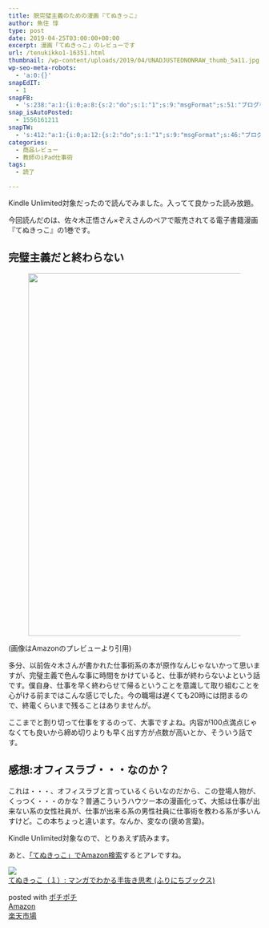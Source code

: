 ```yaml
---
title: 脱完璧主義のための漫画『てぬきっこ』
author: 魚住 惇
type: post
date: 2019-04-25T03:00:00+00:00
excerpt: 漫画「てぬきっこ」のレビューです
url: /tenukikko1-16351.html
thumbnail: /wp-content/uploads/2019/04/UNADJUSTEDNONRAW_thumb_5a11.jpg
wp-seo-meta-robots:
  - 'a:0:{}'
snapEdIT:
  - 1
snapFB:
  - 's:238:"a:1:{i:0;a:8:{s:2:"do";s:1:"1";s:9:"msgFormat";s:51:"ブログを更新しました！%TITLE% %SITENAME%";s:8:"postType";s:1:"A";s:9:"isAutoImg";s:1:"A";s:8:"imgToUse";s:0:"";s:9:"isAutoURL";s:1:"A";s:8:"urlToUse";s:0:"";s:4:"doFB";i:0;}}";'
snap_isAutoPosted:
  - 1556161211
snapTW:
  - 's:412:"a:1:{i:0;a:12:{s:2:"do";s:1:"1";s:9:"msgFormat";s:46:"ブログを更新しました: %TITLE%  %URL%";s:8:"attchImg";s:1:"1";s:9:"isAutoImg";s:1:"A";s:8:"imgToUse";s:0:"";s:9:"isAutoURL";s:1:"A";s:8:"urlToUse";s:0:"";s:4:"doTW";i:0;s:8:"isPosted";s:1:"1";s:4:"pgID";s:19:"1121247506690527232";s:7:"postURL";s:56:"https://twitter.com/jun3010me/status/1121247506690527232";s:5:"pDate";s:19:"2019-04-25 03:00:12";}}";'
categories:
  - 商品レビュー
  - 教師のiPad仕事術
tags:
  - 読了

---
```

Kindle Unlimited対象だったので読んでみました。入ってて良かった読み放題。

今回読んだのは、佐々木正悟さん×ぞえさんのペアで販売されてる電子書籍漫画『てぬきっこ』の1巻です。

## 完璧主義だと終わらない

<div class="wp-block-image">
  <figure class="aligncenter"><img decoding="async" loading="lazy" width="1086" height="724" src="/wp-content/uploads/2019/04/UNADJUSTEDNONRAW_thumb_5a13.jpg" alt="" class="wp-image-16349"  sizes="(max-width: 1086px) 100vw, 1086px" /></figure>
</div>

(画像はAmazonのプレビューより引用)

多分、以前佐々木さんが書かれた仕事術系の本が原作なんじゃないかって思いますが、完璧主義で色んな事に時間をかけていると、仕事が終わらないよという話です。僕自身、仕事を早く終わらせて帰るということを意識して取り組むことを心がける前まではこんな感じでした。今の職場は遅くても20時には閉まるので、終電くらいまで残ることはありませんが。

ここまでと割り切って仕事をするのって、大事ですよね。内容が100点満点じゃなくても良いから締め切りよりも早く出す方が点数が高いとか、そういう話です。

## 感想:オフィスラブ・・・なのか？

これは・・・、オフィスラブと言っているくらいなのだから、この登場人物が、くっつく・・・のかな？普通こういうハウツー本の漫画化って、大抵は仕事が出来ない系の女性社員が、仕事が出来る系の男性社員に仕事術を教わる系が多いんすけど。この本ちょっと違います。なんか、変なの(褒め言葉)。

Kindle Unlimited対象なので、とりあえず読みます。

あと、[「てぬきっこ」でAmazon検索][1]するとアレですね。

<div class="cstmreba">
  <div class="kaerebalink-box">
    <div class="kaerebalink-image">
      <a href="https://www.amazon.co.jp/%E3%81%A6%E3%81%AC%E3%81%8D%E3%81%A3%E3%81%93%EF%BC%88%EF%BC%91%EF%BC%89-%E3%83%9E%E3%83%B3%E3%82%AC%E3%81%A7%E3%82%8F%E3%81%8B%E3%82%8B%E6%89%8B%E6%8A%9C%E3%81%8D%E6%80%9D%E8%80%83-%E3%81%B5%E3%82%8A%E3%81%AB%E3%81%A1%E3%83%96%E3%83%83%E3%82%AF%E3%82%B9-%E3%81%9E%E3%81%88-ebook/dp/B07QW9V7VV?SubscriptionId=AKIAIGGQ4QGQY6L2RH4A&#038;tag=jun3010me-22&#038;linkCode=xm2&#038;camp=2025&#038;creative=165953&#038;creativeASIN=B07QW9V7VV" target="_blank" rel="noopener noreferrer"><img decoding="async" src="https://images-fe.ssl-images-amazon.com/images/I/51MB3A129aL._SL160_.jpg" style="border: none;" /></a>
    </div>
    <div class="kaerebalink-info">
      <div class="kaerebalink-name">
        <a href="https://www.amazon.co.jp/%E3%81%A6%E3%81%AC%E3%81%8D%E3%81%A3%E3%81%93%EF%BC%88%EF%BC%91%EF%BC%89-%E3%83%9E%E3%83%B3%E3%82%AC%E3%81%A7%E3%82%8F%E3%81%8B%E3%82%8B%E6%89%8B%E6%8A%9C%E3%81%8D%E6%80%9D%E8%80%83-%E3%81%B5%E3%82%8A%E3%81%AB%E3%81%A1%E3%83%96%E3%83%83%E3%82%AF%E3%82%B9-%E3%81%9E%E3%81%88-ebook/dp/B07QW9V7VV?SubscriptionId=AKIAIGGQ4QGQY6L2RH4A&#038;tag=jun3010me-22&#038;linkCode=xm2&#038;camp=2025&#038;creative=165953&#038;creativeASIN=B07QW9V7VV" target="_blank" rel="noopener noreferrer">てぬきっこ（１）: マンガでわかる手抜き思考 (ふりにちブックス)</a></p>
        <div class="kaerebalink-powered-date">
          posted with <a href="http://192.168.11.200:8000/pochipochi.php" rel="nofollow noopener noreferrer" target="_blank">ポチポチ</a>
        </div>
      </div>
      <div class="kaerebalink-link1">
        <div class="shoplinkamazon">
          <a href="https://www.amazon.co.jp/gp/search?keywords=てぬきっこ（１）&#038;tag=jun3010me-22" target="_blank" rel="noopener noreferrer">Amazon</a>
        </div>
        <div class="shoplinkrakuten">
          <a href="https://hb.afl.rakuten.co.jp/hgc/10ef1d94.c90f9829.10ef1d95.53606a39/?pc=https%3A%2F%2Fsearch.rakuten.co.jp%2Fsearch%2Fmall%2Fてぬきっこ（１）%2F-%2Ff.1-p.1-s.1-sf.0-st.A-v.2%3Fx%3D0%26scid%3Daf_ich_link_urltxt%26m%3Dhttp%3A%2F%2Fm.rakuten.co.jp%2F" target="_blank" rel="noopener noreferrer">楽天市場</a>
        </div>
      </div>
    </div>
    <div class="booklink-footer">
    </div>
  </div>
</div>

 [1]: https://amzn.to/2IvUMLe